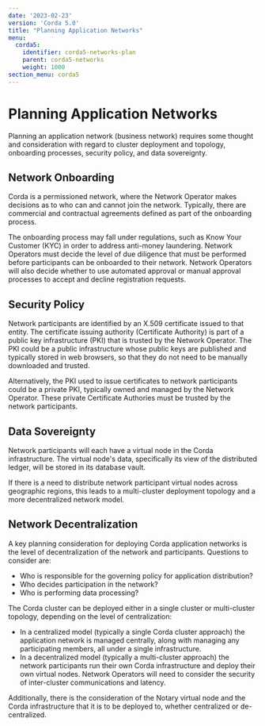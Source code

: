 ```yaml
---
date: '2023-02-23'
version: 'Corda 5.0'
title: "Planning Application Networks"
menu:
  corda5:
    identifier: corda5-networks-plan
    parent: corda5-networks
    weight: 1000
section_menu: corda5
---
```

# Planning Application Networks
Planning an application network (business network) requires some thought and consideration with regard to cluster deployment and topology, onboarding processes, security policy, and data sovereignty.

## Network Onboarding
Corda is a permissioned network, where the Network Operator makes decisions as to who can and cannot join the network. Typically, there are commercial and contractual agreements defined as part of the onboarding process.

The onboarding process may fall under regulations, such as Know Your Customer (KYC) in order to address anti-money laundering. Network Operators must decide the level of due diligence that must be performed before participants can be onboarded to their network. Network Operators will also decide whether to use automated approval or manual approval processes to accept and decline registration requests.

## Security Policy
Network participants are identified by an X.509 certificate issued to that entity. The certificate issuing authority (Certificate Authority) is part of a public key infrastructure (PKI) that is trusted by the Network Operator. The PKI could be a public infrastructure whose public keys are published and typically stored in web browsers, so that they do not need to be manually downloaded and trusted.

Alternatively, the PKI used to issue certificates to network participants could be a private PKI, typically owned and managed by the Network Operator. These private Certificate Authories must be trusted by the network participants.

## Data Sovereignty
Network participants will each have a virtual node in the Corda infrastructure. The virtual node's data, specifically its view of the distributed ledger, will be stored in its database vault.

If there is a need to distribute network participant virtual nodes across geographic regions, this leads to a multi-cluster deployment topology and a more decentralized network model.

## Network Decentralization
A key planning consideration for deploying Corda application networks is the level of decentralization of the network and participants. Questions to consider are:
* Who is responsible for the governing policy for application distribution?
* Who decides participation in the network?
* Who is performing data processing?

The Corda cluster can be deployed either in a single cluster or multi-cluster topology, depending on the level of centralization:
* In a centralized model (typically a single Corda cluster approach) the application network is managed centrally, along with managing any participating members, all under a single infrastructure.
* In a decentralized model (typically a multi-cluster approach) the network participants run their own Corda infrastructure and deploy their own virtual nodes. Network Operators will need to consider the security of inter-cluster communications and latency.

Additionally, there is the consideration of the Notary virtual node and the Corda infrastructure that it is to be deployed to, whether centralized or de-centralized.